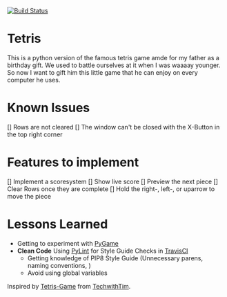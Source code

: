 [![Build Status](https://travis-ci.com/zwoefler/Tetris-Python-Game.svg?branch=master)](https://travis-ci.com/zwoefler/Tetris-Python-Game)

# Tetris
This is a python version of the famous tetris game amde for my father as a birthday gift. We used to battle ourselves at it when I was waaaay younger. So now I want to gift him this little game that he can enjoy on every computer he uses.

# Known Issues
[] Rows are not cleared
[] The window can't be closed with the X-Button in the top right corner

# Features to implement
[] Implement a scoresystem
    [] Show live score
[] Preview the next piece
[] Clear Rows once they are complete
[] Hold the right-, left-, or uparrow to move the piece



# Lessons Learned
- Getting to experiment with [PyGame](https://www.pygame.org/news)
- **Clean Code** Using [PyLint](https://www.pylint.org/) for Style Guide Checks in [TravisCI](https://travis-ci.com/)
    - Getting knowledge of PIP8 Style Guide (Unnecessary parens, naming conventions, )
    - Avoid using global variables



Inspired by [Tetris-Game](https://github.com/techwithtim/Tetris-Game) from [TechwithTim](https://github.com/techwithtim).


